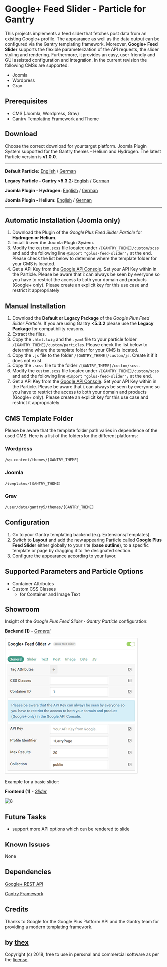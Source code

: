 # Google+ Feed Slider - Particle for Gantry
This projects implements a feed slider that fetches post data from an existing Google+ profile.  The appearance as well as the data output can be configured via the Gantry templating framework. Moreover, **Google+ Feed Slider** supports the flexible parameterization of the API requests, the slider styling and rendering. Furthermore, it provides an easy, user friendly and GUI assisted configuration and integration. In the current revision the following CMSs are supported:
* Joomla
* Wordpress
* Grav

## Prerequisites
* CMS (Joomla, Wordpress, Grav)
* Gantry Templating Framework and Theme

## Download
Choose the correct download for your target platform. Joomla Plugin System supported for the Gantry themes - Helium and Hydrogen. The latest Particle version is **v1.0.0**.
___
**Default Particle:**
[English](https://github.com/thexmanxyz/Google-Plus-Feed-Slider-Gantry/releases/download/v1.0.0/gfs.particle.only.EN.v1.0.0.zip) / [German](https://github.com/thexmanxyz/Google-Plus-Feed-Slider-Gantry/releases/download/v1.0.0/gfs.particle.only.DE.v1.0.0.zip)

**Legacy Particle - Gantry <5.3.2:**
[English](https://github.com/thexmanxyz/Google-Plus-Feed-Slider-Gantry/releases/download/v1.0.0/gfs.particle.only.legacy.EN.v1.0.0.zip) / [German](https://github.com/thexmanxyz/Google-Plus-Feed-Slider-Gantry/releases/download/v1.0.0/gfs.particle.only.legacy.DE.v1.0.0.zip)

**Joomla Plugin - Hydrogen:**
[English](https://github.com/thexmanxyz/Google-Plus-Feed-Slider-Gantry/releases/download/v1.0.0/gfs.j3.hydrogen.EN.v1.0.0.zip) / [German](https://github.com/thexmanxyz/Google-Plus-Feed-Slider-Gantry/releases/download/v1.0.0/gfs.j3.hydrogen.DE.v1.0.0.zip)

**Joomla Plugin - Helium:**
[English](https://github.com/thexmanxyz/Google-Plus-Feed-Slider-Gantry/releases/download/v1.0.0/gfs.j3.helium.EN.v1.0.0.zip) / [German](https://github.com/thexmanxyz/Google-Plus-Feed-Slider-Gantry/releases/download/v1.0.0/gfs.j3.helium.DE.v1.0.0.zip)
___

## Automatic Installation (Joomla only)
1. Download the Plugin of the *Google Plus Feed Slider Particle* for **Hydrogen or Helium**.
2. Install it over the Joomla Plugin System.
3. Modify the `custom.scss` file located under `/[GANTRY_THEME]/custom/scss` and add the following line `@import "gplus-feed-slider";` at the end. Please check the list below to determine where the template folder for your CMS is located.
4. Get a API Key from the [Google API Console](https://console.cloud.google.com/apis/dashboard). Set your API Key within in the Particle. Please be aware that it can always be seen by everyone so you have to restrict the access to both your domain and products (Google+ only). Please create an explicit key for this use case and restrict it appropriately

## Manual Installation
1. Download the **Default or Legacy Package** of the *Google Plus Feed Slider Particle*. If you are using Gantry **<5.3.2** please use the **Legacy Package** for compatibility reasons.
2. Extract the files.
3. Copy the `.html.twig` and the `.yaml` file to your particle folder `/[GANTRY_THEME]/custom/particles`. Please check the list below to determine where the template folder for your CMS is located.
4. Copy the `.js` file to the folder `/[GANTRY_THEME]/custom/js`. Create it if it does not exist.
5. Copy the `.scss` file to the folder `/[GANTRY_THEME]/custom/scss`.
6. Modify the `custom.scss` file located under `/[GANTRY_THEME]/custom/scss` and add the following line `@import "gplus-feed-slider";` at the end.
7. Get a API Key from the [Google API Console](https://console.cloud.google.com/apis/dashboard). Set your API Key within in the Particle. Please be aware that it can always be seen by everyone so you have to restrict the access to both your domain and products (Google+ only). Please create an explicit key for this use case and restrict it appropriately

## CMS Template Folder
Please be aware that the template folder path varies in dependence of the used CMS. Here is a list of the folders for the different platforms:

### Wordpress
`/wp-content/themes/[GANTRY_THEME]`

### Joomla
`/templates/[GANTRY_THEME]`

### Grav
`/user/data/gantry5/themes/[GANTRY_THEME]`
   
## Configuration
1. Go to your Gantry templating backend (e.g. Extensions/Templates).
2. Switch to **Layout** and add the new appearing Particle called **Google Plus Feed Slider** either globally to your site (**base outline**), to a specific template or page by dragging it to the designated section.
3. Configure the appearance according to your favor.
 
## Supported Parameters and Particle Options
* Container Attributes
* Custom CSS Classes
  * for Container and Image Text

## Showroom
Insight of the *Google Plus Feed Slider - Gantry Particle* configuration:

**Backend (1)** - *[General](/screenshots/backend_general.png)*

![1](/screenshots/backend_general.png)




Example for a basic slider:

**Frontend (1)** - *[Slider](/screenshots/frontend_slider.gif)*

![8](/screenshots/frontend_slider.gif)

## Future Tasks
* support more API options which can be rendered to slide

## Known Issues
None

## Dependencies
[Google+ REST API](https://developers.google.com/+/web/api/rest/)

[Gantry Framework](http://gantry.org/)

## Credits
Thanks to Google for the Google Plus Platform API and the Gantry team for providing a modern templating framework.

## by [thex](https://github.com/thexmanxyz)
Copyright (c) 2018, free to use in personal and commercial software as per the [license](/LICENSE.md).

